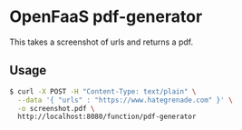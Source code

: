 # OpenFaaS pdf-generator

This takes a screenshot of urls and returns a pdf.

## Usage

```bash
$ curl -X POST -H "Content-Type: text/plain" \
  --data '{ "urls" : "https://www.hategrenade.com" }' \
  -o screenshot.pdf \
  http://localhost:8080/function/pdf-generator
```
